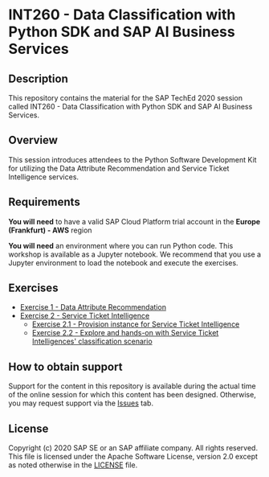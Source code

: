 # INT260 - Data Classification with Python SDK and SAP AI Business Services

## Description

This repository contains the material for the SAP TechEd 2020 session called INT260 - Data Classification with Python SDK and SAP AI Business Services.

## Overview

This session introduces attendees to the Python Software Development Kit for utilizing the Data Attribute Recommendation and Service Ticket Intelligence services.

## Requirements

**You will need** to have a valid SAP Cloud Platform trial account in the **Europe (Frankfurt) - AWS** region

**You will need** an environment where you can run Python code. This workshop is available as a Jupyter notebook. We recommend that you use a Jupyter environment to load the notebook and execute the exercises.

## Exercises

- [Exercise 1 - Data Attribute Recommendation](exercises/ex1-DAR)
- [Exercise 2 - Service Ticket Intelligence](exercises/ex2-STI)
    - [Exercise 2.1 - Provision instance for Service Ticket Intelligence](exercises/ex2-STI/ex2.1)
    - [Exercise 2.2 - Explore and hands-on with Service Ticket Intelligences' classification scenario](exercises/ex2-STI/ex2.2)


## How to obtain support

Support for the content in this repository is available during the actual time of the online session for which this content has been designed. Otherwise, you may request support via the [Issues](../../issues) tab.

## License
Copyright (c) 2020 SAP SE or an SAP affiliate company. All rights reserved. This file is licensed under the Apache Software License, version 2.0 except as noted otherwise in the [LICENSE](LICENSES/Apache-2.0.txt) file.
